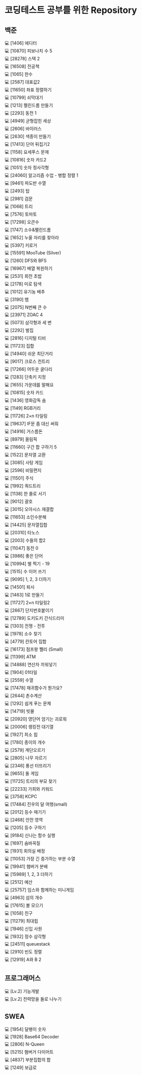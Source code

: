 # 코딩테스트 공부를 위한 Repository

## 백준
💻 [1406] 에디터 <br>
💻 [10870] 피보나치 수 5 <br>
💻 [28278] 스택 2 <br>
💻 [16508] 전공책 <br>
💻 [1065]  한수 <br>
💻 [2587]  대표값2 <br>
💻 [11650]  좌표 정렬하기 <br>
💻 [10799]  쇠막대기 <br>
💻 [1213]  펠린드롬 만들기 <br>
💻 [2293]  동전 1 <br>
💻 [4949]  균형잡힌 세상<br>
💻 [2606]  바이러스<br>
💻 [2630]  색종이 만들기<br>
💻 [17413]  단어 뒤집기2<br>
💻 [1158]  요세푸스 문제<br>
💻 [10816]  숫자 카드2<br>
💻 [1051]  숫자 정사각형<br>
💻 [24060]  알고리즘 수업 - 병합 정렬 1<br>
💻 [9461]  파도반 수열<br>
💻 [2493]  탑<br>
💻 [2981]  검문<br>
💻 [1068]  트리<br>
💻 [7576]  토마토<br>
💻 [17298]  오큰수<br>
💻 [1747]  소수&팰린드롬<br>
💻 [1652]  누울 자리를 찾아라<br>
💻 [5397]  키로거<br>
💻 [15591]  MooTube (Silver)<br>
💻 [1260]  DFS와 BFS<br>
💻 [16967]  배열 복원하기<br>
💻 [2531]  회전 초밥<br>
💻 [2178]  미로 탐색<br>
💻 [1012]  유기농 배추<br>
💻 [3190]  뱀<br>
💻 [2075]  N번째 큰 수<br>
💻 [23971]  ZOAC 4<br>
💻 [5073]  삼각형과 세 변<br>
💻 [2292]  벌집<br>
💻 [2816]  디지털 티비<br>
💻 [11723]  집합<br>
💻 [14940]  쉬운 최단거리<br>
💻 [9017]  크로스 컨트리<br>
💻 [17266]  어두운 굴다리<br>
💻 [1283]  단축키 지정<br>
💻 [1655]  가운데를 말해요<br>
💻 [10815]  숫자 카드<br>
💻 [1436]  영화감독 숌<br>
💻 [1149]  RGB거리<br>
💻 [11726]  2×n 타일링<br>
💻 [19637]  IF문 좀 대신 써줘<br>
💻 [14916]  거스름돈<br>
💻 [8979]  올림픽<br>
💻 [11660]  구간 합 구하기 5<br>
💻 [1522]  문자열 교환<br>
💻 [3085]  사탕 게임<br>
💻 [2596]  비밀편지<br>
💻 [11501]  주식<br>
💻 [1992]  쿼드트리<br>
💻 [1138]  한 줄로 서기<br>
💻 [9012]  괄호<br>
💻 [3015]  오아시스 재결합<br>
💻 [11653]  소인수분해<br>
💻 [14425]  문자열집합<br>
💻 [20310]  타노스<br>
💻 [2003]  수들의 합2<br>
💻 [11047]  동전 0<br>
💻 [3986]  좋은 단어<br>
💻 [10994]  별 찍기 - 19<br>
💻 [1515]  수 이어 쓰기<br>
💻 [9095]  1, 2, 3 더하기<br>
💻 [14501]  퇴사<br>
💻 [1463]  1로 만들기<br>
💻 [11727]  2×n 타일링2<br>
💻 [2667]  단지번호붙이기<br>
💻 [12789]  도키도키 간식드리미<br>
💻 [1303]  전쟁 - 전투 <br>
💻 [1978]  소수 찾기 <br>
💻 [4779]  칸토어 집합 <br>
💻 [16173]  점프왕 쩰리 (Small) <br>
💻 [11399]  ATM <br>
💻 [14888]  연산자 끼워넣기 <br>
💻 [1904]  01타일 <br>
💻 [2559]  수열 <br>
💻 [17478]  재귀함수가 뭔가요? <br>
💻 [2644]  촌수계산 <br>
💻 [1292]  쉽게 푸는 문제 <br>
💻 [14719]  빗물 <br>
💻 [20920]  영단어 암기는 괴로워 <br>
💻 [20006]  랭킹전 대기열 <br>
💻 [1927]  최소 힙 <br>
💻 [1780]  종이의 개수 <br>
💻 [2579]  계단오르기 <br>
💻 [2805]  나무 자르기 <br>
💻 [2346]  풍선 터뜨리기 <br>
💻 [9655]  돌 게임 <br>
💻 [11725]  트리의 부모 찾기 <br>
💻 [22233]  가희와 키워드 <br>
💻 [3758]  KCPC <br>
💻 [17484]  진우의 달 여행(small) <br>
💻 [2012] 등수 매기기 <br>
💻 [2468] 안전 영역 <br>
💻 [1205] 등수 구하기 <br>
💻 [9184] 신나는 함수 실행 <br>
💻 [1697] 숨바꼭질 <br>
💻 [1931] 회의실 배정 <br>
💻 [11053] 가장 긴 증가하는 부분 수열 <br>
💻 [19941] 햄버거 분배 <br>
💻 [15989] 1, 2, 3 더하기 <br>
💻 [2512] 예산 <br>
💻 [25757] 임스와 함께하는 미니게임 <br>
💻 [4963] 섬의 개수 <br>
💻 [17615] 볼 모으기 <br>
💻 [1058] 친구 <br>
💻 [11279] 최대힙 <br>
💻 [1946] 신입 사원 <br>
💻 [1932] 정수 삼각형 <br>
💻 [24511] queuestack <br>
💻 [2910] 빈도 정렬 <br>
💻 [12919] A와 B 2 <br>

## 프로그래머스
💻 [Lv.2] 기능개발 <br>
💻 [Lv.2] 전력망을 둘로 나누기 <br>

## SWEA
💻 [1954] 달팽이 숫자 <br>
💻 [1928] Base64 Decoder <br>
💻 [2806] N-Queen <br>
💻 [5215] 햄버거 다이어트 <br>
💻 [4837] 부분집합의 합 <br>
💻 [1249] 보급로 <br>